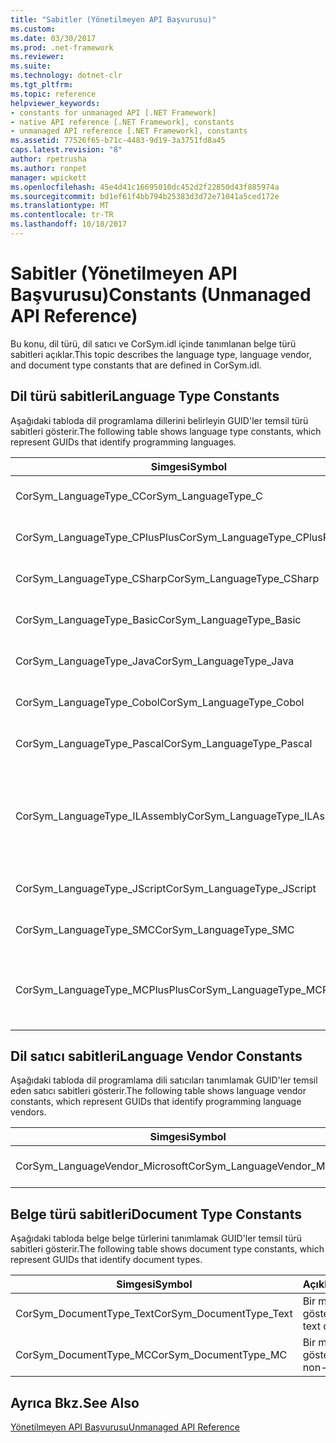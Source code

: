 ```yaml
---
title: "Sabitler (Yönetilmeyen API Başvurusu)"
ms.custom: 
ms.date: 03/30/2017
ms.prod: .net-framework
ms.reviewer: 
ms.suite: 
ms.technology: dotnet-clr
ms.tgt_pltfrm: 
ms.topic: reference
helpviewer_keywords:
- constants for unmanaged API [.NET Framework]
- native API reference [.NET Framework], constants
- unmanaged API reference [.NET Framework], constants
ms.assetid: 77526f65-b71c-4483-9d19-3a3751fd8a45
caps.latest.revision: "8"
author: rpetrusha
ms.author: ronpet
manager: wpickett
ms.openlocfilehash: 45e4d41c16695010dc452d2f22850d43f885974a
ms.sourcegitcommit: bd1ef61f4bb794b25383d3d72e71041a5ced172e
ms.translationtype: MT
ms.contentlocale: tr-TR
ms.lasthandoff: 10/18/2017
---
```

# <a name="constants-unmanaged-api-reference"></a><span data-ttu-id="1a188-102">Sabitler (Yönetilmeyen API Başvurusu)</span><span class="sxs-lookup"><span data-stu-id="1a188-102">Constants (Unmanaged API Reference)</span></span>
<span data-ttu-id="1a188-103">Bu konu, dil türü, dil satıcı ve CorSym.idl içinde tanımlanan belge türü sabitleri açıklar.</span><span class="sxs-lookup"><span data-stu-id="1a188-103">This topic describes the language type, language vendor, and document type constants that are defined in CorSym.idl.</span></span>  
  
## <a name="language-type-constants"></a><span data-ttu-id="1a188-104">Dil türü sabitleri</span><span class="sxs-lookup"><span data-stu-id="1a188-104">Language Type Constants</span></span>  
 <span data-ttu-id="1a188-105">Aşağıdaki tabloda dil programlama dillerini belirleyin GUID'ler temsil türü sabitleri gösterir.</span><span class="sxs-lookup"><span data-stu-id="1a188-105">The following table shows language type constants, which represent GUIDs that identify programming languages.</span></span>  
  
|<span data-ttu-id="1a188-106">Simgesi</span><span class="sxs-lookup"><span data-stu-id="1a188-106">Symbol</span></span>|<span data-ttu-id="1a188-107">Açıklama</span><span class="sxs-lookup"><span data-stu-id="1a188-107">Description</span></span>|  
|------------|-----------------|  
|<span data-ttu-id="1a188-108">CorSym_LanguageType_C</span><span class="sxs-lookup"><span data-stu-id="1a188-108">CorSym_LanguageType_C</span></span>|<span data-ttu-id="1a188-109">C dili gösterir.</span><span class="sxs-lookup"><span data-stu-id="1a188-109">Indicates the C language.</span></span>|  
|<span data-ttu-id="1a188-110">CorSym_LanguageType_CPlusPlus</span><span class="sxs-lookup"><span data-stu-id="1a188-110">CorSym_LanguageType_CPlusPlus</span></span>|<span data-ttu-id="1a188-111">C++ dili belirtir.</span><span class="sxs-lookup"><span data-stu-id="1a188-111">Indicates the C++ language.</span></span>|  
|<span data-ttu-id="1a188-112">CorSym_LanguageType_CSharp</span><span class="sxs-lookup"><span data-stu-id="1a188-112">CorSym_LanguageType_CSharp</span></span>|<span data-ttu-id="1a188-113">C# dili belirtir.</span><span class="sxs-lookup"><span data-stu-id="1a188-113">Indicates the C# language.</span></span>|  
|<span data-ttu-id="1a188-114">CorSym_LanguageType_Basic</span><span class="sxs-lookup"><span data-stu-id="1a188-114">CorSym_LanguageType_Basic</span></span>|<span data-ttu-id="1a188-115">Temel dili gösterir.</span><span class="sxs-lookup"><span data-stu-id="1a188-115">Indicates the Basic language.</span></span>|  
|<span data-ttu-id="1a188-116">CorSym_LanguageType_Java</span><span class="sxs-lookup"><span data-stu-id="1a188-116">CorSym_LanguageType_Java</span></span>|<span data-ttu-id="1a188-117">Java dili gösterir.</span><span class="sxs-lookup"><span data-stu-id="1a188-117">Indicates the Java language.</span></span>|  
|<span data-ttu-id="1a188-118">CorSym_LanguageType_Cobol</span><span class="sxs-lookup"><span data-stu-id="1a188-118">CorSym_LanguageType_Cobol</span></span>|<span data-ttu-id="1a188-119">COBOL dili gösterir.</span><span class="sxs-lookup"><span data-stu-id="1a188-119">Indicates the COBOL language.</span></span>|  
|<span data-ttu-id="1a188-120">CorSym_LanguageType_Pascal</span><span class="sxs-lookup"><span data-stu-id="1a188-120">CorSym_LanguageType_Pascal</span></span>|<span data-ttu-id="1a188-121">Pascal dili gösterir.</span><span class="sxs-lookup"><span data-stu-id="1a188-121">Indicates the Pascal language.</span></span>|  
|<span data-ttu-id="1a188-122">CorSym_LanguageType_ILAssembly</span><span class="sxs-lookup"><span data-stu-id="1a188-122">CorSym_LanguageType_ILAssembly</span></span>|<span data-ttu-id="1a188-123">Microsoft Ara dili (MSIL) bütünleştirilmiş kodu gösterir.</span><span class="sxs-lookup"><span data-stu-id="1a188-123">Indicates the Microsoft intermediate language (MSIL) assembly code.</span></span>|  
|<span data-ttu-id="1a188-124">CorSym_LanguageType_JScript</span><span class="sxs-lookup"><span data-stu-id="1a188-124">CorSym_LanguageType_JScript</span></span>|<span data-ttu-id="1a188-125">JScript dili gösterir.</span><span class="sxs-lookup"><span data-stu-id="1a188-125">Indicates the JScript language.</span></span>|  
|<span data-ttu-id="1a188-126">CorSym_LanguageType_SMC</span><span class="sxs-lookup"><span data-stu-id="1a188-126">CorSym_LanguageType_SMC</span></span>|<span data-ttu-id="1a188-127">SMC dili gösterir.</span><span class="sxs-lookup"><span data-stu-id="1a188-127">Indicates the SMC language.</span></span>|  
|<span data-ttu-id="1a188-128">CorSym_LanguageType_MCPlusPlus</span><span class="sxs-lookup"><span data-stu-id="1a188-128">CorSym_LanguageType_MCPlusPlus</span></span>|<span data-ttu-id="1a188-129">.NET Framework için etkin C++ dili belirtir.</span><span class="sxs-lookup"><span data-stu-id="1a188-129">Indicates the C++ language enabled for the .NET Framework.</span></span>|  
  
## <a name="language-vendor-constants"></a><span data-ttu-id="1a188-130">Dil satıcı sabitleri</span><span class="sxs-lookup"><span data-stu-id="1a188-130">Language Vendor Constants</span></span>  
 <span data-ttu-id="1a188-131">Aşağıdaki tabloda dil programlama dili satıcıları tanımlamak GUID'ler temsil eden satıcı sabitleri gösterir.</span><span class="sxs-lookup"><span data-stu-id="1a188-131">The following table shows language vendor constants, which represent GUIDs that identify programming language vendors.</span></span>  
  
|<span data-ttu-id="1a188-132">Simgesi</span><span class="sxs-lookup"><span data-stu-id="1a188-132">Symbol</span></span>|<span data-ttu-id="1a188-133">Açıklama</span><span class="sxs-lookup"><span data-stu-id="1a188-133">Description</span></span>|  
|------------|-----------------|  
|<span data-ttu-id="1a188-134">CorSym_LanguageVendor_Microsoft</span><span class="sxs-lookup"><span data-stu-id="1a188-134">CorSym_LanguageVendor_Microsoft</span></span>|<span data-ttu-id="1a188-135">Microsoft gösterir.</span><span class="sxs-lookup"><span data-stu-id="1a188-135">Indicates Microsoft.</span></span>|  
  
## <a name="document-type-constants"></a><span data-ttu-id="1a188-136">Belge türü sabitleri</span><span class="sxs-lookup"><span data-stu-id="1a188-136">Document Type Constants</span></span>  
 <span data-ttu-id="1a188-137">Aşağıdaki tabloda belge belge türlerini tanımlamak GUID'ler temsil türü sabitleri gösterir.</span><span class="sxs-lookup"><span data-stu-id="1a188-137">The following table shows document type constants, which represent GUIDs that identify document types.</span></span>  
  
|<span data-ttu-id="1a188-138">Simgesi</span><span class="sxs-lookup"><span data-stu-id="1a188-138">Symbol</span></span>|<span data-ttu-id="1a188-139">Açıklama</span><span class="sxs-lookup"><span data-stu-id="1a188-139">Description</span></span>|  
|------------|-----------------|  
|<span data-ttu-id="1a188-140">CorSym_DocumentType_Text</span><span class="sxs-lookup"><span data-stu-id="1a188-140">CorSym_DocumentType_Text</span></span>|<span data-ttu-id="1a188-141">Bir metin belgesi gösterir.</span><span class="sxs-lookup"><span data-stu-id="1a188-141">Indicates a text document.</span></span>|  
|<span data-ttu-id="1a188-142">CorSym_DocumentType_MC</span><span class="sxs-lookup"><span data-stu-id="1a188-142">CorSym_DocumentType_MC</span></span>|<span data-ttu-id="1a188-143">Bir metin dışı belge gösterir.</span><span class="sxs-lookup"><span data-stu-id="1a188-143">Indicates a non-text document.</span></span>|  
  
## <a name="see-also"></a><span data-ttu-id="1a188-144">Ayrıca Bkz.</span><span class="sxs-lookup"><span data-stu-id="1a188-144">See Also</span></span>  
 [<span data-ttu-id="1a188-145">Yönetilmeyen API Başvurusu</span><span class="sxs-lookup"><span data-stu-id="1a188-145">Unmanaged API Reference</span></span>](../../../docs/framework/unmanaged-api/index.md)
